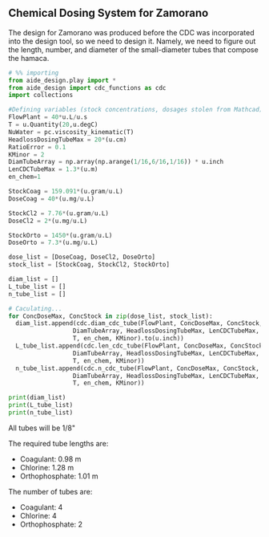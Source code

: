 ## Chemical Dosing System for Zamorano

The design for Zamorano was produced before the CDC was incorporated into the design tool, so we need to design it. Namely, we need to figure out the length, number, and diameter of the small-diameter tubes that compose the hamaca.

```python
# %% importing
from aide_design.play import *
from aide_design import cdc_functions as cdc
import collections

#Defining variables (stock concentrations, dosages stolen from Mathcad)
FlowPlant = 40*u.L/u.s
T = u.Quantity(20,u.degC)
NuWater = pc.viscosity_kinematic(T)
HeadlossDosingTubeMax = 20*(u.cm)
RatioError = 0.1
KMinor = 2
DiamTubeArray = np.array(np.arange(1/16,6/16,1/16)) * u.inch
LenCDCTubeMax = 1.3*(u.m)
en_chem=1

StockCoag = 159.091*(u.gram/u.L)
DoseCoag = 40*(u.mg/u.L)

StockCl2 = 7.76*(u.gram/u.L)
DoseCl2 = 2*(u.mg/u.L)

StockOrto = 1450*(u.gram/u.L)
DoseOrto = 7.3*(u.mg/u.L)

dose_list = [DoseCoag, DoseCl2, DoseOrto]
stock_list = [StockCoag, StockCl2, StockOrto]

diam_list = []
L_tube_list = []
n_tube_list = []

# Caculating...
for ConcDoseMax, ConcStock in zip(dose_list, stock_list):
  diam_list.append(cdc.diam_cdc_tube(FlowPlant, ConcDoseMax, ConcStock,
                  DiamTubeArray, HeadlossDosingTubeMax, LenCDCTubeMax,
                  T, en_chem, KMinor).to(u.inch))
  L_tube_list.append(cdc.len_cdc_tube(FlowPlant, ConcDoseMax, ConcStock,
                  DiamTubeArray, HeadlossDosingTubeMax, LenCDCTubeMax,
                  T, en_chem, KMinor))
  n_tube_list.append(cdc.n_cdc_tube(FlowPlant, ConcDoseMax, ConcStock,
                  DiamTubeArray, HeadlossDosingTubeMax, LenCDCTubeMax,
                  T, en_chem, KMinor))

print(diam_list)
print(L_tube_list)
print(n_tube_list)

```
All tubes will be 1/8"

The required tube lengths are:
* Coagulant: 0.98 m
* Chlorine: 1.28 m
* Orthophosphate: 1.01 m

The number of tubes are:
* Coagulant: 4
* Chlorine: 4
* Orthophosphate: 2
